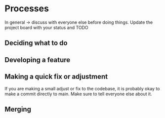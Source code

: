 # Processes
In general -> discuss with everyone else before doing things.
Update the project board with your status and TODO

## Deciding what to do

## Developing a feature

## Making a quick fix or adjustment
If you are making a small adjust or fix to the codebase, it is probably okay to make a commit directly to main. Make sure to tell everyone else about it.

## Merging
